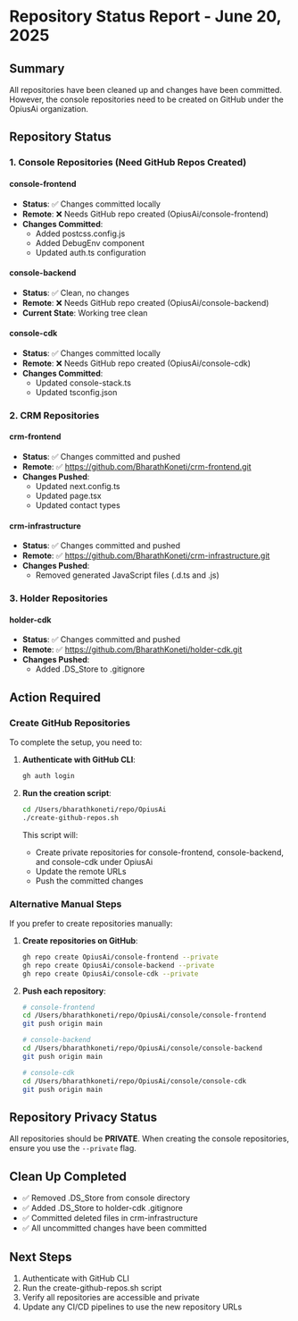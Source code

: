 # Repository Status Report - June 20, 2025

## Summary

All repositories have been cleaned up and changes have been committed. However, the console repositories need to be created on GitHub under the OpiusAi organization.

## Repository Status

### 1. Console Repositories (Need GitHub Repos Created)

#### console-frontend
- **Status**: ✅ Changes committed locally
- **Remote**: ❌ Needs GitHub repo created (OpiusAi/console-frontend)
- **Changes Committed**:
  - Added postcss.config.js
  - Added DebugEnv component
  - Updated auth.ts configuration

#### console-backend
- **Status**: ✅ Clean, no changes
- **Remote**: ❌ Needs GitHub repo created (OpiusAi/console-backend)
- **Current State**: Working tree clean

#### console-cdk
- **Status**: ✅ Changes committed locally
- **Remote**: ❌ Needs GitHub repo created (OpiusAi/console-cdk)
- **Changes Committed**:
  - Updated console-stack.ts
  - Updated tsconfig.json

### 2. CRM Repositories

#### crm-frontend
- **Status**: ✅ Changes committed and pushed
- **Remote**: ✅ https://github.com/BharathKoneti/crm-frontend.git
- **Changes Pushed**:
  - Updated next.config.ts
  - Updated page.tsx
  - Updated contact types

#### crm-infrastructure
- **Status**: ✅ Changes committed and pushed
- **Remote**: ✅ https://github.com/BharathKoneti/crm-infrastructure.git
- **Changes Pushed**:
  - Removed generated JavaScript files (.d.ts and .js)

### 3. Holder Repositories

#### holder-cdk
- **Status**: ✅ Changes committed and pushed
- **Remote**: ✅ https://github.com/BharathKoneti/holder-cdk.git
- **Changes Pushed**:
  - Added .DS_Store to .gitignore

## Action Required

### Create GitHub Repositories

To complete the setup, you need to:

1. **Authenticate with GitHub CLI**:
   ```bash
   gh auth login
   ```

2. **Run the creation script**:
   ```bash
   cd /Users/bharathkoneti/repo/OpiusAi
   ./create-github-repos.sh
   ```

   This script will:
   - Create private repositories for console-frontend, console-backend, and console-cdk under OpiusAi
   - Update the remote URLs
   - Push the committed changes

### Alternative Manual Steps

If you prefer to create repositories manually:

1. **Create repositories on GitHub**:
   ```bash
   gh repo create OpiusAi/console-frontend --private
   gh repo create OpiusAi/console-backend --private
   gh repo create OpiusAi/console-cdk --private
   ```

2. **Push each repository**:
   ```bash
   # console-frontend
   cd /Users/bharathkoneti/repo/OpiusAi/console/console-frontend
   git push origin main

   # console-backend
   cd /Users/bharathkoneti/repo/OpiusAi/console/console-backend
   git push origin main

   # console-cdk
   cd /Users/bharathkoneti/repo/OpiusAi/console/console-cdk
   git push origin main
   ```

## Repository Privacy Status

All repositories should be **PRIVATE**. When creating the console repositories, ensure you use the `--private` flag.

## Clean Up Completed

- ✅ Removed .DS_Store from console directory
- ✅ Added .DS_Store to holder-cdk .gitignore
- ✅ Committed deleted files in crm-infrastructure
- ✅ All uncommitted changes have been committed

## Next Steps

1. Authenticate with GitHub CLI
2. Run the create-github-repos.sh script
3. Verify all repositories are accessible and private
4. Update any CI/CD pipelines to use the new repository URLs